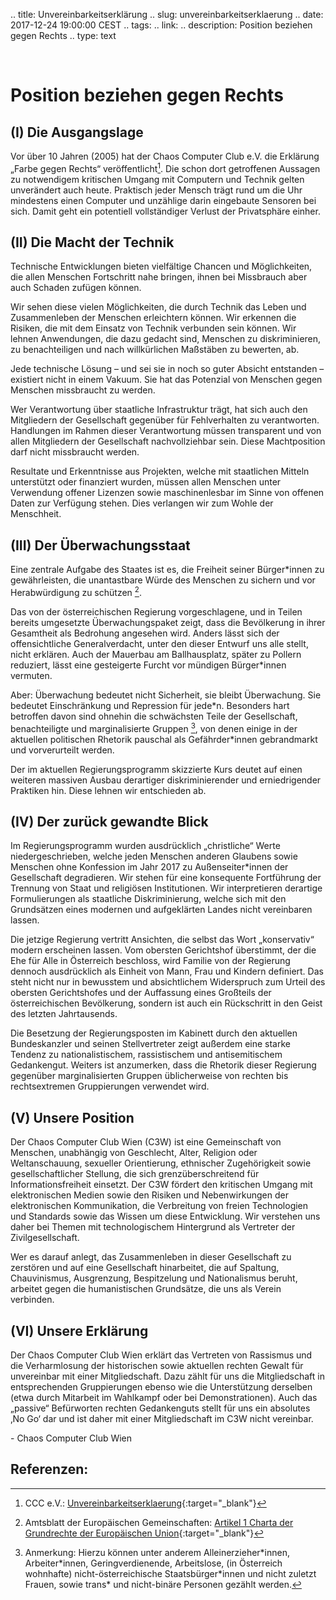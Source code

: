 .. title: Unvereinbarkeitserklärung
.. slug: unvereinbarkeitserklaerung
.. date: 2017-12-24 19:00:00 CEST
.. tags: 
.. link:
.. description: Position beziehen gegen Rechts
.. type: text

&nbsp;

# Position beziehen gegen Rechts

## (I) Die Ausgangslage
Vor über 10 Jahren (2005) hat der Chaos Computer Club e.V. die Erklärung „Farbe gegen Rechts“ veröffentlicht[^0]. Die schon dort getroffenen Aussagen zu notwendigem kritischen Umgang mit Computern und Technik gelten unverändert auch heute. Praktisch jeder Mensch trägt rund um die Uhr mindestens einen Computer und unzählige darin eingebaute Sensoren bei sich. Damit geht ein potentiell vollständiger Verlust der Privatsphäre einher.

<!-- TEASER_END -->

## (II) Die Macht der Technik
Technische Entwicklungen bieten vielfältige Chancen und Möglichkeiten, die allen Menschen Fortschritt nahe bringen, ihnen bei Missbrauch aber auch Schaden zufügen können.

Wir sehen diese vielen Möglichkeiten, die durch Technik das Leben und Zusammenleben der Menschen erleichtern können. Wir erkennen die Risiken, die mit dem Einsatz von Technik verbunden sein können. Wir lehnen Anwendungen, die dazu gedacht sind, Menschen zu diskriminieren, zu benachteiligen und nach willkürlichen Maßstäben zu bewerten, ab. 

Jede technische Lösung – und sei sie in noch so guter Absicht entstanden – existiert nicht in einem Vakuum. Sie hat das Potenzial von Menschen gegen Menschen missbraucht zu werden.

Wer Verantwortung über staatliche Infrastruktur trägt, hat sich auch den Mitgliedern der Gesellschaft gegenüber für Fehlverhalten zu verantworten. Handlungen im Rahmen dieser Verantwortung müssen transparent und von allen Mitgliedern der Gesellschaft nachvollziehbar sein. Diese Machtposition darf nicht missbraucht werden.

Resultate und Erkenntnisse aus Projekten, welche mit staatlichen Mitteln unterstützt oder finanziert wurden, müssen allen Menschen unter Verwendung offener Lizenzen sowie maschinenlesbar im Sinne von offenen Daten zur Verfügung stehen. Dies verlangen wir zum Wohle der Menschheit.

## (III) Der Überwachungsstaat
Eine zentrale Aufgabe des Staates ist es, die Freiheit seiner Bürger\*innen zu gewährleisten, die unantastbare Würde des Menschen zu sichern und vor Herabwürdigung zu schützen [^1].

Das von der österreichischen Regierung vorgeschlagene, und in Teilen bereits umgesetzte Überwachungspaket zeigt, dass die Bevölkerung in ihrer Gesamtheit als Bedrohung angesehen wird. Anders lässt sich der offensichtliche Generalverdacht, unter den dieser Entwurf uns alle stellt, nicht erklären. Auch der Mauerbau am Ballhausplatz, später zu Pollern reduziert, lässt eine gesteigerte Furcht vor mündigen Bürger\*innen vermuten. 

Aber: Überwachung bedeutet nicht Sicherheit, sie bleibt Überwachung. Sie bedeutet Einschränkung und Repression für jede\*n. Besonders hart betroffen davon sind ohnehin die schwächsten Teile der Gesellschaft, benachteiligte und marginalisierte Gruppen [^2], von denen einige in der aktuellen politischen Rhetorik pauschal als Gefährder\*innen gebrandmarkt und vorverurteilt werden.

Der im aktuellen Regierungsprogramm skizzierte Kurs deutet auf einen weiteren massiven Ausbau derartiger diskriminierender und erniedrigender Praktiken hin. Diese lehnen wir entschieden ab.

## (IV) Der zurück gewandte Blick
Im Regierungsprogramm wurden ausdrücklich „christliche“ Werte niedergeschrieben, welche jeden Menschen anderen Glaubens sowie Menschen ohne Konfession im Jahr 2017 zu Außenseiter\*innen der Gesellschaft degradieren. Wir stehen für eine konsequente Fortführung der Trennung von Staat und religiösen Institutionen. Wir interpretieren derartige Formulierungen als staatliche Diskriminierung, welche sich  mit den Grundsätzen eines modernen und aufgeklärten Landes nicht vereinbaren lassen.

Die jetzige Regierung vertritt Ansichten, die selbst das Wort „konservativ“ modern erscheinen lassen. Vom obersten Gerichtshof überstimmt, der die Ehe für Alle in Österreich beschloss, wird Familie von der Regierung dennoch ausdrücklich als Einheit von Mann, Frau und Kindern definiert. Das steht nicht nur in bewusstem und absichtlichem Widerspruch zum Urteil des obersten Gerichtshofes und der Auffassung eines Großteils der österreichischen Bevölkerung, sondern ist auch ein Rückschritt in den Geist des letzten Jahrtausends.

Die Besetzung der Regierungsposten im Kabinett durch den aktuellen Bundeskanzler und seinen Stellvertreter zeigt außerdem eine starke Tendenz zu nationalistischem, rassistischem und antisemitischem Gedankengut. Weiters ist anzumerken, dass die Rhetorik dieser Regierung gegenüber marginalisierten Gruppen üblicherweise von rechten bis rechtsextremen Gruppierungen verwendet wird.

## (V) Unsere Position
Der Chaos Computer Club Wien (C3W) ist eine Gemeinschaft von Menschen, unabhängig von Geschlecht, Alter, Religion oder Weltanschauung, sexueller Orientierung, ethnischer Zugehörigkeit sowie gesellschaftlicher Stellung, die sich grenzüberschreitend für Informationsfreiheit einsetzt. Der C3W fördert den kritischen Umgang mit elektronischen Medien sowie den Risiken und Nebenwirkungen der elektronischen Kommunikation, die Verbreitung von freien Technologien und Standards sowie das Wissen um diese Entwicklung. Wir verstehen uns daher bei Themen mit technologischem Hintergrund als Vertreter der Zivilgesellschaft.

Wer es darauf anlegt, das Zusammenleben in dieser Gesellschaft zu zerstören und auf eine Gesellschaft hinarbeitet, die auf Spaltung, Chauvinismus, Ausgrenzung, Bespitzelung und Nationalismus beruht, arbeitet gegen die humanistischen Grundsätze, die uns als Verein verbinden.

## (VI) Unsere Erklärung
Der Chaos Computer Club Wien erklärt das Vertreten von Rassismus und die Verharmlosung der historischen sowie aktuellen rechten Gewalt für unvereinbar mit einer Mitgliedschaft. Dazu zählt für uns die Mitgliedschaft in entsprechenden Gruppierungen ebenso wie die Unterstützung derselben (etwa durch Mitarbeit im Wahlkampf oder bei Demonstrationen). Auch das „passive“ Befürworten rechten Gedankenguts stellt für uns ein absolutes ‚No Go‘ dar und ist daher mit einer Mitgliedschaft im C3W nicht vereinbar.

\- Chaos Computer Club Wien

## Referenzen:

[^0]: CCC e.V.: [Unvereinbarkeitserklaerung](https://ccc.de/updates/2005/unvereinbarkeitserklaerung){:target="_blank"}

[^1]: Amtsblatt der Europäischen Gemeinschaften: [Artikel 1 Charta der Grundrechte der Europäischen Union](http://www.europarl.europa.eu/charter/pdf/text_de.pdf){:target="_blank"}

[^2]: Anmerkung: Hierzu können unter anderem Alleinerzieher\*innen, Arbeiter\*innen, Geringverdienende, Arbeitslose, (in Österreich wohnhafte) nicht-österreichische Staatsbürger\*innen und nicht zuletzt Frauen, sowie trans* und nicht-binäre Personen gezählt werden.
